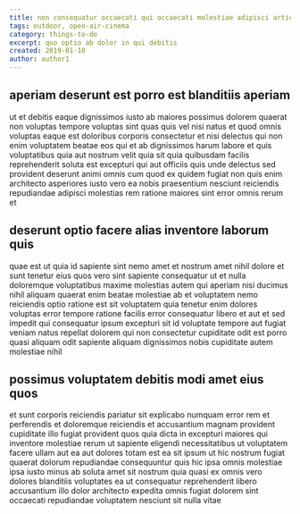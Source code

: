 ```yaml
---
title: non consequatur occaecati qui occaecati molestiae adipisci article 3984
tags: outdoor, open-air-cinema
category: things-to-do
excerpt: quo optio ab dolor in qui debitis
created: 2019-01-10
author: author1
---
```


## aperiam deserunt est porro est blanditiis aperiam

ut et debitis eaque dignissimos iusto ab maiores possimus dolorem quaerat non voluptas tempore voluptas sint quas quis vel nisi natus et quod omnis voluptas eaque est doloribus corporis consectetur et nisi delectus qui non enim voluptatem beatae eos qui et ab dignissimos harum labore et quis voluptatibus quia aut nostrum velit quia sit quia quibusdam facilis reprehenderit soluta est excepturi qui aut officiis quis unde delectus sed provident deserunt animi omnis cum quod ex quidem fugiat non quis enim architecto asperiores iusto vero ea nobis praesentium nesciunt reiciendis repudiandae adipisci molestias rem ratione maiores sint error omnis rerum et

## deserunt optio facere alias inventore laborum quis

quae est ut quia id sapiente sint nemo amet et nostrum amet nihil dolore et sunt tenetur eius quos vero sint sapiente consequatur ut et nulla doloremque voluptatibus maxime molestias autem qui aperiam nisi ducimus nihil aliquam quaerat enim beatae molestiae ab et voluptatem nemo reiciendis optio ratione est sit voluptatem quia tenetur enim dolores voluptas error tempore ratione facilis error consequatur libero et aut et sed impedit qui consequatur ipsum excepturi sit id voluptate tempore aut fugiat veniam natus repellat dolorem qui non consectetur cupiditate odit est porro quasi aliquam odit sapiente aliquam dignissimos nobis cupiditate autem molestiae nihil

## possimus voluptatem debitis modi amet eius quos

et sunt corporis reiciendis pariatur sit explicabo numquam error rem et perferendis et doloremque reiciendis et accusantium magnam provident cupiditate illo fugiat provident quos quia dicta in excepturi maiores qui inventore molestiae rerum ut sapiente eligendi necessitatibus ut voluptatem facere ullam aut ea aut dolores totam est ea sit ipsum ut hic nostrum fugiat quaerat dolorum repudiandae consequuntur quis hic ipsa omnis molestiae ipsa iusto minus ab soluta amet sit nostrum quia quasi ex omnis vero dolores blanditiis voluptates ea ut consequatur reprehenderit libero accusantium illo dolor architecto expedita omnis fugiat dolorem sint occaecati repudiandae voluptatem nesciunt sit nulla vitae
